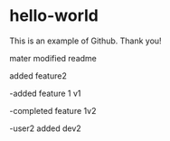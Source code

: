 # hello-world

This is an example of Github. Thank you!


mater modified readme

added feature2

-added feature 1 v1

-completed feature 1v2





-user2 added dev2
